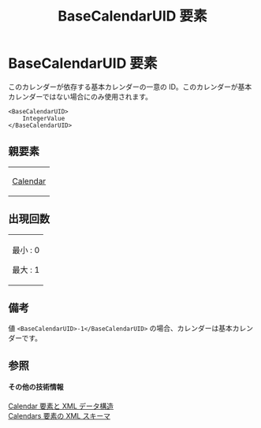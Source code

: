 ﻿---
title: BaseCalendarUID 要素
TOCTitle: BaseCalendarUID 要素
ms:assetid: f82f2ed0-9c87-4d05-940d-7fe6ef02f09c
ms:mtpsurl: https://msdn.microsoft.com/ja-jp/library/Bb968744(v=office.12)
ms:contentKeyID: 16750866
ms.date: 06/30/2008
mtps_version: v=office.12
ms.translationtype: HT
---

# BaseCalendarUID 要素

このカレンダーが依存する基本カレンダーの一意の ID。このカレンダーが基本カレンダーではない場合にのみ使用されます。

    <BaseCalendarUID>
        IntegerValue
    </BaseCalendarUID>

## 親要素

<table>
<colgroup>
<col style="width: 100%" />
</colgroup>
<tbody>
<tr class="odd">
<td><p><a href="calendar-element.md">Calendar</a></p></td>
</tr>
</tbody>
</table>


## 出現回数


<table>
<colgroup>
<col style="width: 100%" />
</colgroup>
<tbody>
<tr class="odd">
<td><p>最小 : 0</p>
<p>最大 : 1</p></td>
</tr>
</tbody>
</table>


## 備考

値 `<BaseCalendarUID>-1</BaseCalendarUID>` の場合、カレンダーは基本カレンダーです。

## 参照

#### その他の技術情報

[Calendar 要素と XML データ構造](calendar-elements-and-xml-structure.md)  
[Calendars 要素の XML スキーマ](xml-schema-for-the-calendars-element.md)

